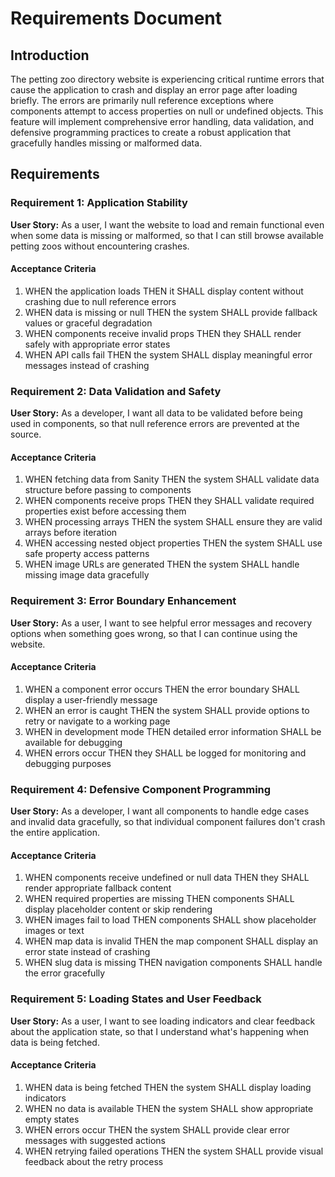 # Requirements Document

## Introduction

The petting zoo directory website is experiencing critical runtime errors that cause the application to crash and display an error page after loading briefly. The errors are primarily null reference exceptions where components attempt to access properties on null or undefined objects. This feature will implement comprehensive error handling, data validation, and defensive programming practices to create a robust application that gracefully handles missing or malformed data.

## Requirements

### Requirement 1: Application Stability

**User Story:** As a user, I want the website to load and remain functional even when some data is missing or malformed, so that I can still browse available petting zoos without encountering crashes.

#### Acceptance Criteria

1. WHEN the application loads THEN it SHALL display content without crashing due to null reference errors
2. WHEN data is missing or null THEN the system SHALL provide fallback values or graceful degradation
3. WHEN components receive invalid props THEN they SHALL render safely with appropriate error states
4. WHEN API calls fail THEN the system SHALL display meaningful error messages instead of crashing

### Requirement 2: Data Validation and Safety

**User Story:** As a developer, I want all data to be validated before being used in components, so that null reference errors are prevented at the source.

#### Acceptance Criteria

1. WHEN fetching data from Sanity THEN the system SHALL validate data structure before passing to components
2. WHEN components receive props THEN they SHALL validate required properties exist before accessing them
3. WHEN processing arrays THEN the system SHALL ensure they are valid arrays before iteration
4. WHEN accessing nested object properties THEN the system SHALL use safe property access patterns
5. WHEN image URLs are generated THEN the system SHALL handle missing image data gracefully

### Requirement 3: Error Boundary Enhancement

**User Story:** As a user, I want to see helpful error messages and recovery options when something goes wrong, so that I can continue using the website.

#### Acceptance Criteria

1. WHEN a component error occurs THEN the error boundary SHALL display a user-friendly message
2. WHEN an error is caught THEN the system SHALL provide options to retry or navigate to a working page
3. WHEN in development mode THEN detailed error information SHALL be available for debugging
4. WHEN errors occur THEN they SHALL be logged for monitoring and debugging purposes

### Requirement 4: Defensive Component Programming

**User Story:** As a developer, I want all components to handle edge cases and invalid data gracefully, so that individual component failures don't crash the entire application.

#### Acceptance Criteria

1. WHEN components receive undefined or null data THEN they SHALL render appropriate fallback content
2. WHEN required properties are missing THEN components SHALL display placeholder content or skip rendering
3. WHEN images fail to load THEN components SHALL show placeholder images or text
4. WHEN map data is invalid THEN the map component SHALL display an error state instead of crashing
5. WHEN slug data is missing THEN navigation components SHALL handle the error gracefully

### Requirement 5: Loading States and User Feedback

**User Story:** As a user, I want to see loading indicators and clear feedback about the application state, so that I understand what's happening when data is being fetched.

#### Acceptance Criteria

1. WHEN data is being fetched THEN the system SHALL display loading indicators
2. WHEN no data is available THEN the system SHALL show appropriate empty states
3. WHEN errors occur THEN the system SHALL provide clear error messages with suggested actions
4. WHEN retrying failed operations THEN the system SHALL provide visual feedback about the retry process